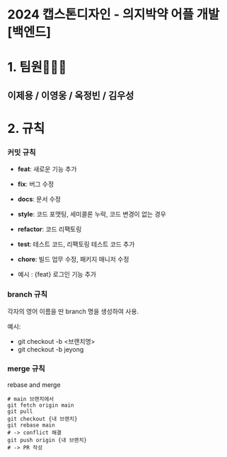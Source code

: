 # 2024 캡스톤디자인 - 의지박약 어플 개발 [백엔드]

# 1. 팀원👨🏻‍💻
이제용 / 이영웅 / 옥정빈 / 김우성
---
# 2. 규칙

### 커밋 규칙 

- **feat**: 새로운 기능 추가  
- **fix**: 버그 수정  
- **docs**: 문서 수정  
- **style**: 코드 포맷팅, 세미콜론 누락, 코드 변경이 없는 경우  
- **refactor**: 코드 리팩토링  
- **test**: 테스트 코드, 리팩토링 테스트 코드 추가  
- **chore**: 빌드 업무 수정, 패키지 매니저 수정  

- 예시 : {feat} 로그인 기능 추가

### branch 규칙

각자의 영어 이름을 딴 branch 명을 생성하여 사용.  
  
예시:
- git checkout -b <브랜치명>      
- git checkout -b jeyong

### merge 규칙
  
rebase and merge  
```
# main 브랜치에서  
git fetch origin main
git pull
git checkout {내 브랜치}
git rebase main
# -> conflict 해결
git push origin {내 브랜치}
# -> PR 작성
```
